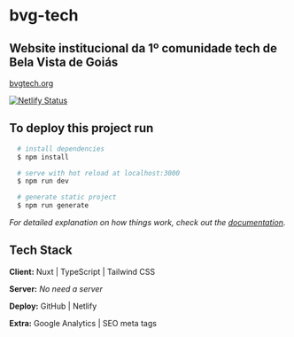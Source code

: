 # bvg-tech

## Website institucional da 1º comunidade tech de Bela Vista de Goiás

[bvgtech.org](https://www.bvgtech.org)

[![Netlify Status](https://api.netlify.com/api/v1/badges/261278b3-733e-46df-b7a9-063cb1949f48/deploy-status)](https://app.netlify.com/sites/vigorous-brahmagupta-ed8242/deploys)

## To deploy this project run 

```bash
  # install dependencies
  $ npm install
```

```bash
  # serve with hot reload at localhost:3000
  $ npm run dev
```

```bash
  # generate static project
  $ npm run generate
```
  
_For detailed explanation on how things work, check out the [documentation](https://nuxtjs.org)._

## Tech Stack

**Client:** Nuxt | TypeScript | Tailwind CSS

**Server:** _No need a server_

**Deploy:** GitHub | Netlify

**Extra:** Google Analytics | SEO meta tags
